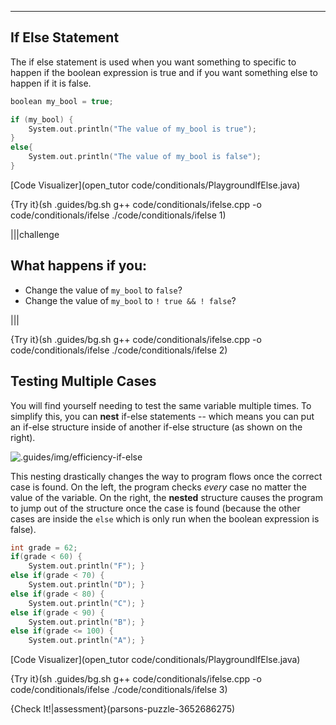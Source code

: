 ---

## If Else Statement

The if else statement is used when you want something to specific to happen if the boolean expression is true and if you want something else to happen if it is false. 

```c++
boolean my_bool = true;

if (my_bool) {
    System.out.println("The value of my_bool is true");
}
else{
    System.out.println("The value of my_bool is false");
}
```

[Code Visualizer](open_tutor code/conditionals/PlaygroundIfElse.java)

{Try it}(sh .guides/bg.sh g++ code/conditionals/ifelse.cpp -o code/conditionals/ifelse ./code/conditionals/ifelse 1)

|||challenge
## What happens if you:
* Change the value of `my_bool` to `false`?
* Change the value of `my_bool` to `! true && ! false`?

|||

{Try it}(sh .guides/bg.sh g++ code/conditionals/ifelse.cpp -o code/conditionals/ifelse ./code/conditionals/ifelse 2)


## Testing Multiple Cases

You will find yourself needing to test the same variable multiple times. To simplify this, you can **nest** if-else statements -- which means you can put an if-else structure inside of another if-else structure (as shown on the right). 

![.guides/img/efficiency-if-else](.guides/img/efficiency-if-else.png)

This nesting drastically changes the way to program flows once the correct case is found. On the left, the program checks *every* case no matter the value of the variable. On the right, the **nested** structure causes the program to jump out of the structure once the case is found (because the other cases are inside the `else` which is only run when the boolean expression is false).

```c++
int grade = 62;
if(grade < 60) {
    System.out.println("F"); }
else if(grade < 70) {
    System.out.println("D"); }
else if(grade < 80) {
    System.out.println("C"); }
else if(grade < 90) {
    System.out.println("B"); }
else if(grade <= 100) {
    System.out.println("A"); }
```


[Code Visualizer](open_tutor code/conditionals/PlaygroundIfElse.java)

{Try it}(sh .guides/bg.sh g++ code/conditionals/ifelse.cpp -o code/conditionals/ifelse ./code/conditionals/ifelse 3)

{Check It!|assessment}(parsons-puzzle-3652686275)
